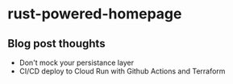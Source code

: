 # rust-powered-homepage

## Blog post thoughts
- Don't mock your persistance layer
- CI/CD deploy to Cloud Run with Github Actions and Terraform